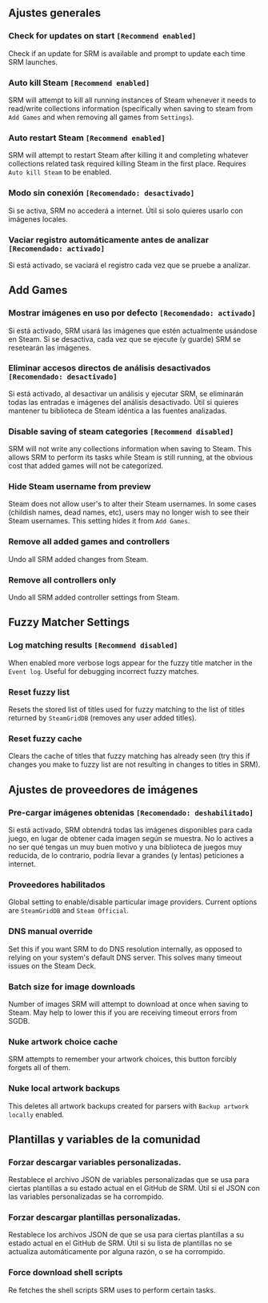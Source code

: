 ## Ajustes generales
### Check for updates on start `[Recommend enabled]`
Check if an update for SRM is available and prompt to update each time SRM launches.
### Auto kill Steam `[Recommend enabled]`
SRM will attempt to kill all running instances of Steam whenever it needs to read/write collections information (specifically when saving to steam from `Add Games` and when removing all games from `Settings`).
### Auto restart Steam `[Recommend enabled]`
SRM will attempt to restart Steam after killing it and completing whatever collections related task required killing Steam in the first place. Requires `Auto kill Steam` to be enabled.
### Modo sin conexión `[Recomendado: desactivado]`
Si se activa, SRM no accederá a internet. Útil si solo quieres usarlo con imágenes locales.
### Vaciar registro automáticamente antes de analizar `[Recomendado: activado]`
Si está activado, se vaciará el registro cada vez que se pruebe a analizar.
## Add Games
### Mostrar imágenes en uso por defecto `[Recomendado: activado]`
Si está activado, SRM usará las imágenes que estén actualmente usándose en Steam. Si se desactiva, cada vez que se ejecute (y guarde) SRM se resetearán las imágenes.
### Eliminar accesos directos de análisis desactivados `[Recomendado: desactivado]`
Si está activado, al desactivar un análisis y ejecutar SRM, se eliminarán todas las entradas e imágenes del análisis desactivado. Útil si quieres mantener tu biblioteca de Steam idéntica a las fuentes analizadas.
### Disable saving of steam categories `[Recommend disabled]`
SRM will not write any collections information when saving to Steam. This allows SRM to perform its tasks while Steam is still running, at the obvious cost that added games will not be categorized.
### Hide Steam username from preview
Steam does not allow user's to alter their Steam usernames. In some cases (childish names, dead names, etc), users may no longer wish to see their Steam usernames. This setting hides it from `Add Games`.
### Remove all added games and controllers
Undo all SRM added changes from Steam.
### Remove all controllers only
Undo all SRM added controller settings from Steam.
## Fuzzy Matcher Settings
### Log matching results `[Recommend disabled]`
When enabled more verbose logs appear for the fuzzy title matcher in the `Event log`. Useful for debugging incorrect fuzzy matches.
### Reset fuzzy list
Resets the stored list of titles used for fuzzy matching to the list of titles returned by `SteamGridDB` (removes any user added titles).
### Reset fuzzy cache
Clears the cache of titles that fuzzy matching has already seen (try this if changes you make to fuzzy list are not resulting in changes to titles in SRM).

## Ajustes de proveedores de imágenes
### Pre-cargar imágenes obtenidas `[Recomendado: deshabilitado]`
Si está activado, SRM obtendrá todas las imágenes disponibles para cada juego, en lugar de obtener cada imagen según se muestra. No lo actives a no ser qué tengas un muy buen motivo y una biblioteca de juegos muy reducida, de lo contrario, podría llevar a grandes (y lentas) peticiones a internet.
### Proveedores habilitados
Global setting to enable/disable particular image providers. Current options are `SteamGridDB` and `Steam Official`.
### DNS manual override
Set this if you want SRM to do DNS resolution internally, as opposed to relying on your system's default DNS server. This solves many timeout issues on the Steam Deck.
### Batch size for image downloads
Number of images SRM will attempt to download at once when saving to Steam. May help to lower this if you are receiving timeout errors from SGDB.
### Nuke artwork choice cache
SRM attempts to remember your artwork choices, this button forcibly forgets all of them.
### Nuke local artwork backups
This deletes all artwork backups created for parsers with `Backup artwork locally` enabled.
## Plantillas y variables de la comunidad
### Forzar descargar variables personalizadas.
Restablece el archivo JSON de variables personalizadas que se usa para ciertas plantillas a su estado actual en el GitHub de SRM. Útil si el JSON con las variables personalizadas se ha corrompido.
### Forzar descargar plantillas personalizadas.
Restablece los archivos JSON de que se usa para ciertas plantillas a su estado actual en el GitHub de SRM. Útil si su lista de plantillas no se actualiza automáticamente por alguna razón, o se ha corrompido.
### Force download shell scripts
Re fetches the shell scripts SRM uses to perform certain tasks.
